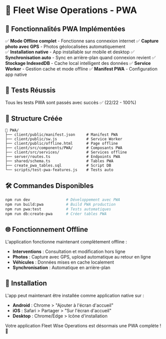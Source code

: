 # 📱 Fleet Wise Operations - PWA

## 🎯 Fonctionnalités PWA Implémentées

✅ **Mode Offline complet** - Fonctionne sans connexion internet
✅ **Capture photo avec GPS** - Photos géolocalisées automatiquement  
✅ **Installation native** - App installable sur mobile et desktop
✅ **Synchronisation auto** - Sync en arrière-plan quand connexion revient
✅ **Stockage IndexedDB** - Cache local intelligent des données
✅ **Service Worker** - Gestion cache et mode offline
✅ **Manifest PWA** - Configuration app native

## 🚀 Tests Réussis

Tous les tests PWA sont passés avec succès ✅ (22/22 - 100%)

## 📁 Structure Créée

```
📱 PWA/
├── client/public/manifest.json     # Manifest PWA
├── client/public/sw.js             # Service Worker  
├── client/public/offline.html      # Page offline
├── client/src/components/PWA/      # Composants PWA
├── client/src/services/            # Services offline
├── server/routes.ts                # Endpoints PWA
├── shared/schema.ts                # Tables PWA
├── create_pwa_tables.sql           # Script DB
└── scripts/test-pwa-features.js    # Tests auto
```

## 🛠️ Commandes Disponibles

```bash
npm run dev                # Développement avec PWA
npm run build:pwa          # Build PWA production  
npm run pwa:test           # Tests automatiques
npm run db:create-pwa      # Créer tables PWA
```

## 🌐 Fonctionnement Offline

L'application fonctionne maintenant complètement offline :

- **Interventions** : Consultation et modification hors ligne
- **Photos** : Capture avec GPS, upload automatique au retour en ligne
- **Véhicules** : Données mises en cache localement
- **Synchronisation** : Automatique en arrière-plan

## 📱 Installation

L'app peut maintenant être installée comme application native sur :
- **Android** : Chrome > "Ajouter à l'écran d'accueil"
- **iOS** : Safari > Partager > "Sur l'écran d'accueil"  
- **Desktop** : Chrome/Edge > Icône d'installation

Votre application Fleet Wise Operations est désormais une PWA complète ! 🎉 